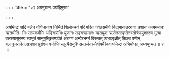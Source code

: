 +++
title = "०२ अयमुशानः पर्यद्रिमुस्रा"

+++

अयमिन्द्रः अद्रिं बलेन गोपिधानाय निर्मितं शिलोच्चयं परि परितः पर्वतसमीपे विद्यमानाउस्रागाः उशानः कामयमानः ऋतधीति- भिः सत्यकर्मभिः अङ्गिरोभिः युजानः सङ्गच्छमानः ऋतयुक् ऋतेनतत्कृतेनस्तोत्रेणयुक्तश्च भूत्वा बलस्यासुरस्य स्वभूतं सानुमुच्छ्रितम्पर्वतं अरुग्णं अन्यैरभग्नं विरुजत् व्यभाङ्क्षीत् किञ्च पणीन् बलानुचरानेतत्सञ्ज्ञानसुरांश्च वचोभिः स्तुत्यैरायुधैः सन्तर्जनरूपैर्वाक्यैरेववायमिन्द्रः अभियोधत् अभ्ययुध्यत् ॥ २ ॥
